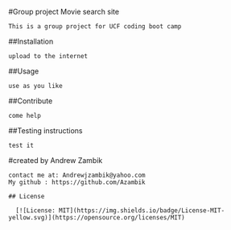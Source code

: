 
  #Group project Movie search site

    This is a group project for UCF coding boot camp
    
  ##Installation
  
    upload to the internet
  
  
    
  ##Usage
  
    use as you like
  
  
    
  ##Contribute
  
    come help
  
  
    
  ##Testing instructions
  
    test it 
  
  
  #created by
    Andrew Zambik
    
    contact me at: Andrewjzambik@yahoo.com
    My github : https://github.com/Azambik
    
    ## License
    
      [![License: MIT](https://img.shields.io/badge/License-MIT-yellow.svg)](https://opensource.org/licenses/MIT)
